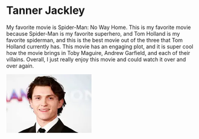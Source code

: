 # Tanner Jackley
My favorite movie is Spider-Man: No Way Home. This is my favorite movie because Spider-Man is my favorite superhero, and Tom Holland is my favorite spiderman, and this is the best movie out of the three that Tom Holland currently has. This movie has an engaging plot, and it is super cool how the movie brings in Toby Maguire, Andrew Garfield, and each of their villains. Overall, I just really enjoy this movie and could watch it over and over again. 

![Tom Holland](TomHolland.png)